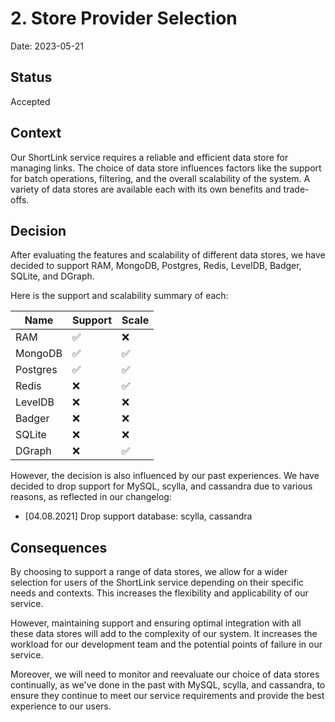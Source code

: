 # 2. Store Provider Selection

Date: 2023-05-21

## Status

Accepted

## Context

Our ShortLink service requires a reliable and efficient data store for managing links. The choice of data store influences factors like the support for batch operations, filtering, and the overall scalability of the system. A variety of data stores are available each with its own benefits and trade-offs.

## Decision

After evaluating the features and scalability of different data stores, we have decided to support RAM, MongoDB, Postgres, Redis, LevelDB, Badger, SQLite, and DGraph.

Here is the support and scalability summary of each:

| Name     | Support | Scale |
|----------|---------|-------|
| RAM      | ✅       | ❌     |
| MongoDB  | ✅       | ✅     |
| Postgres | ✅       | ✅     |
| Redis    | ❌       | ✅     |
| LevelDB  | ❌       | ❌     |
| Badger   | ❌       | ❌     |
| SQLite   | ❌       | ❌     |
| DGraph   | ❌       | ✅     |

However, the decision is also influenced by our past experiences. We have decided to drop support for MySQL, scylla, and cassandra due to various reasons, as reflected in our changelog:

- [04.08.2021] Drop support database: scylla, cassandra

## Consequences

By choosing to support a range of data stores, we allow for a wider selection for users of the ShortLink service depending on their specific needs and contexts. This increases the flexibility and applicability of our service.

However, maintaining support and ensuring optimal integration with all these data stores will add to the complexity of our system. It increases the workload for our development team and the potential points of failure in our service.

Moreover, we will need to monitor and reevaluate our choice of data stores continually, as we've done in the past with MySQL, scylla, and cassandra, to ensure they continue to meet our service requirements and provide the best experience to our users.
